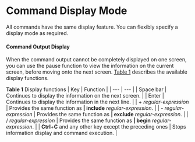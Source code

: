 Command Display Mode
====================

All commands have the same display feature. You can flexibly specify a display mode as required.

#### Command Output Display

When the command output cannot be completely displayed on one screen, you can use the pause function to view the information on the current screen, before moving onto the next screen. [Table 1](#EN-US_CONCEPT_0172359718__tab_dc_vrp_cli_cfg_001301) describes the available display functions.

**Table 1** Display functions
| Key | Function |
| --- | --- |
| Space bar | Continues to display the information on the next screen. |
| Enter | Continues to display the information in the next line. |
| + *regular-expression* | Provides the same function as **| include** *regular-expression*. |
| - *regular-expression* | Provides the same function as **| exclude** *regular-expression*. |
| / *regular-expression* | Provides the same function as **| begin** *regular-expression*. |
| **Ctrl**+**C** and any other key except the preceding ones | Stops information display and command execution. |